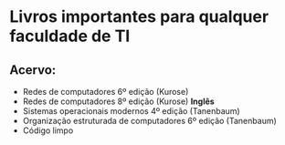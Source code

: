 # Livros importantes para qualquer faculdade de TI
## Acervo:
* Redes de computadores 6º edição (Kurose)
* Redes de computadores 8º edição (Kurose) **Inglês**
* Sistemas operacionais modernos 4º edição (Tanenbaum)
* Organização estruturada de computadores 6º edição (Tanenbaum)
* Código limpo
